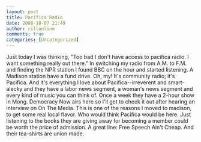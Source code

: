 ```yaml
---
layout: post
title: Pacifica Radio
date: 2008-10-07 21:49
author: rillonline
comments: true
categories: [Uncategorized]
---
```

Just today I was thinking, "Too bad I don't have access to pacifica radio. I want something really out there." In switching my radio from A.M. to F.M. and finding the NPR station I found BBC on the hour and started listening. A Madison station have a fund drive. Oh, my! It's community radio; it's Pacifica. And it's everything I love about Pacifica--irreverent and smart-alecky and they have a labor news segment, a woman's news segment and every kind of music you can think of. Once a week they have a 2-hour show in Mong. Democracy Now airs here so I'll get to check it out after hearing an interview on On The Media. This is one of the reasons I moved to madison, to get some real local flavor. Who would think Pacifica would be here. Just listening to the books they are giving away for becoming a member could be worth the price of admission. A great line: Free Speech Ain't Cheap. And their tea-shirts are union made.
